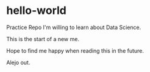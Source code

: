 # hello-world
Practice Repo
I'm willing to learn about Data Science.

This is the start of a new me.

Hope to find me happy when reading this in the future.

Alejo out.
